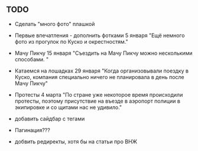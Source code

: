 ## TODO

- Сделать "много фото" плашкой
- Первые впечатления - дополнить фотками 5 января "Ещё немного фото из прогулок по Куско и окрестностям."

- Мачу Пикчу 15 января "Съездить на Мачу Пикчу можно несколькими способами. "

- Катаемся на лошадках 29 января "Когда организовывали поездку в Куско, компания специально ничего не планировала в день после Мачу Пикчу"

- Протесты 4 марта "По стране уже некоторое время происходили протесты, поэтому присутствие на въезде в аэропорт полиции в экипировке и со щитами нас не удивило."

- добавить сайдбар с тегами
- Пагинация???
- добвить редиректы, хотя бы на статьи про ВНЖ

